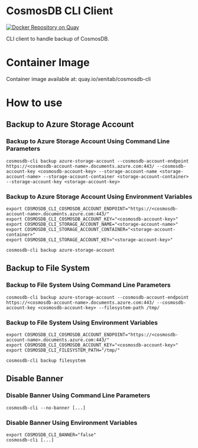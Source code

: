 # CosmosDB CLI Client

[![Docker Repository on Quay](https://quay.io/repository/xenitab/cosmosdb-cli/status "Docker Repository on Quay")](https://quay.io/repository/xenitab/cosmosdb-cli)

CLI client to handle backup of CosmosDB.

# Container Image

Container image available at: quay.io/xenitab/cosmosdb-cli

# How to use

## Backup to Azure Storage Account

### Backup to Azure Storage Account Using Command Line Parameters

```shell
cosmosdb-cli backup azure-storage-account --cosmosdb-account-endpoint https://<cosmosdb-account-name>.documents.azure.com:443/ --cosmosdb-account-key <cosmosdb-account-key> --storage-account-name <storage-account-name> --storage-account-container <storage-account-container> --storage-account-key <storage-account-key>
```

### Backup to Azure Storage Account Using Environment Variables

```shell
export COSMOSDB_CLI_COSMOSDB_ACCOUNT_ENDPOINT="https://<cosmosdb-account-name>.documents.azure.com:443/"
export COSMOSDB_CLI_COSMOSDB_ACCOUNT_KEY="<cosmosdb-account-key>"
export COSMOSDB_CLI_STORAGE_ACCOUNT_NAME="<storage-account-name>"
export COSMOSDB_CLI_STORAGE_ACCOUNT_CONTAINER="<storage-account-container>"
export COSMOSDB_CLI_STORAGE_ACCOUNT_KEY="<storage-account-key>"

cosmosdb-cli backup azure-storage-account
```

## Backup to File System

### Backup to File System Using Command Line Parameters

```shell
cosmosdb-cli backup azure-storage-account --cosmosdb-account-endpoint https://<cosmosdb-account-name>.documents.azure.com:443/ --cosmosdb-account-key <cosmosdb-account-key> --filesystem-path /tmp/
```

### Backup to File System Using Environment Variables

```shell
export COSMOSDB_CLI_COSMOSDB_ACCOUNT_ENDPOINT="https://<cosmosdb-account-name>.documents.azure.com:443/"
export COSMOSDB_CLI_COSMOSDB_ACCOUNT_KEY="<cosmosdb-account-key>"
export COSMOSDB_CLI_FILESYSTEM_PATH="/tmp/"

cosmosdb-cli backup filesystem
```

## Disable Banner

### Disable Banner Using Command Line Parameters

```shell
cosmosdb-cli --no-banner [...]
```

### Disable Banner Using Environment Variables

```shell
export COSMOSDB_CLI_BANNER="false"
cosmosdb-cli [...]
```
